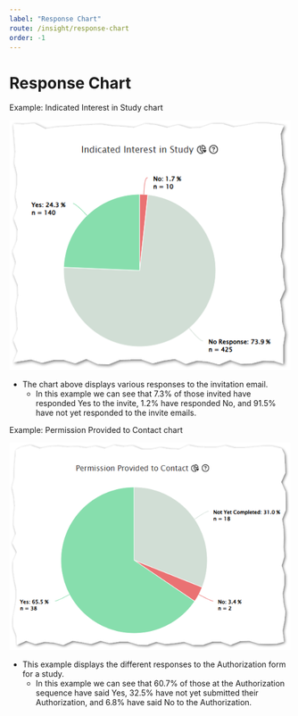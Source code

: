 ```yaml
---
label: "Response Chart"
route: /insight/response-chart
order: -1
---
```

# Response Chart

Example: Indicated Interest in Study chart
		
![](Images/InterestPieChart.png)

 - The chart above displays various responses to the invitation email.
	 -   In this example we can see that 7.3% of those invited have responded Yes to the invite, 1.2% have responded No, and 91.5% have not yet responded to the invite emails.

Example: Permission Provided to Contact chart

![](Images/ContactPieChart.png)

 - This example displays the different responses to the Authorization form for a study.
	 - In this example we can see that 60.7% of those at the Authorization sequence have said Yes, 32.5% have not yet submitted their Authorization, and 6.8% have said No to the Authorization.